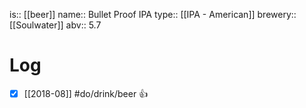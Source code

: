 is:: [[beer]]
name:: Bullet Proof IPA
type:: [[IPA - American]]
brewery:: [[Soulwater]]
abv:: 5.7

# Log
- [x] [[2018-08]] #do/drink/beer 👍

